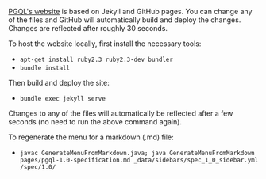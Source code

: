 [PGQL's website](https://oracle.github.io/pgql-lang/) is based on Jekyll and GitHub pages. You can change any of the files and GitHub will automatically build and deploy the changes. Changes are reflected after roughly 30 seconds.

To host the website locally, first install the necessary tools:

 - `apt-get install ruby2.3 ruby2.3-dev bundler`
 - `bundle install`

Then build and deploy the site:

 - `bundle exec jekyll serve`

Changes to any of the files will automatically be reflected after a few seconds (no need to run the above command again).

To regenerate the menu for a markdown (.md) file:

 - `javac GenerateMenuFromMarkdown.java; java GenerateMenuFromMarkdown pages/pgql-1.0-specification.md _data/sidebars/spec_1_0_sidebar.yml /spec/1.0/`
